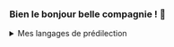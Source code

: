 ### Bien le bonjour belle compagnie ! 👋

<details>
    <summary>Mes langages de prédilection</summary><br />
    <a href="https://wakatime.com/share/@Sylvadoc/3db6a9d1-2602-4727-9ec6-173ea2e70d20.png" target="_blank"><img src="http://wakatime.com/share/@Sylvadoc/3db6a9d1-2602-4727-9ec6-173ea2e70d20.png" height="300" /></a>
</details>
